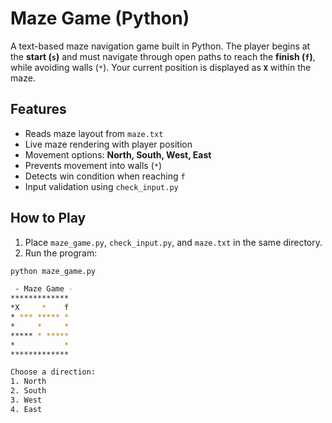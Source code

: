 # Maze Game (Python)

A text-based maze navigation game built in Python. The player begins at the **start (`s`)** and must navigate through open paths to reach the **finish (`f`)**, while avoiding walls (`*`). Your current position is displayed as **`X`** within the maze.

## Features

- Reads maze layout from `maze.txt`
- Live maze rendering with player position
- Movement options: **North, South, West, East**
- Prevents movement into walls (`*`)
- Detects win condition when reaching `f`
- Input validation using `check_input.py`

## How to Play

1. Place `maze_game.py`, `check_input.py`, and `maze.txt` in the same directory.
2. Run the program:

```bash
python maze_game.py

 - Maze Game - 
*************
*X     *    f
* *** ***** *
*     *     *
***** * *****
*           *
*************

Choose a direction:
1. North
2. South
3. West
4. East




